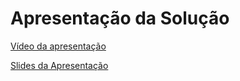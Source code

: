 # Apresentação da Solução

[Vídeo da apresentação](/presentation/VideoCompleto.mp4)

[Slides da Apresentação](/presentation/Apresenta%C3%A7%C3%A3o%20-%20Capitalize_final.pptx)


